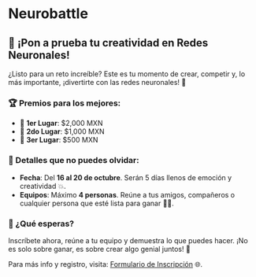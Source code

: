 # Neurobattle

## 🚀 ¡Pon a prueba tu creatividad en Redes Neuronales!

¿Listo para un reto increíble? Este es tu momento de crear, competir y, lo más importante, ¡divertirte con las redes neuronales! 🎉

### 🏆 Premios para los mejores:
- 🥇 **1er Lugar**: $2,000 MXN
- 🥈 **2do Lugar**: $1,000 MXN
- 🥉 **3er Lugar**: $500 MXN

### 📅 Detalles que no puedes olvidar:
- **Fecha**: Del **16 al 20 de octubre**. Serán 5 días llenos de emoción y creatividad 💥.
- **Equipos**: Máximo **4 personas**. Reúne a tus amigos, compañeros o cualquier persona que esté lista para ganar 🧑‍💻.

### 🎉 ¿Qué esperas?
Inscríbete ahora, reúne a tu equipo y demuestra lo que puedes hacer. ¡No es solo sobre ganar, es sobre crear algo genial juntos! 🙌

Para más info y registro, visita: [Formulario de Inscripción](https://docs.google.com/forms/d/e/1FAIpQLScpJI5O85D6ixdwE-t8eG-A0p42V5jrJM8FoGm5zPtrIC_pqA/viewform?usp=sf_link) 🌐.

